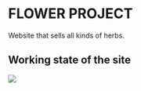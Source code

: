 <h1>FLOWER PROJECT</h1>

Website that sells all kinds of herbs.





<h2> Working state of the site </h2>

![](ekran.gif)